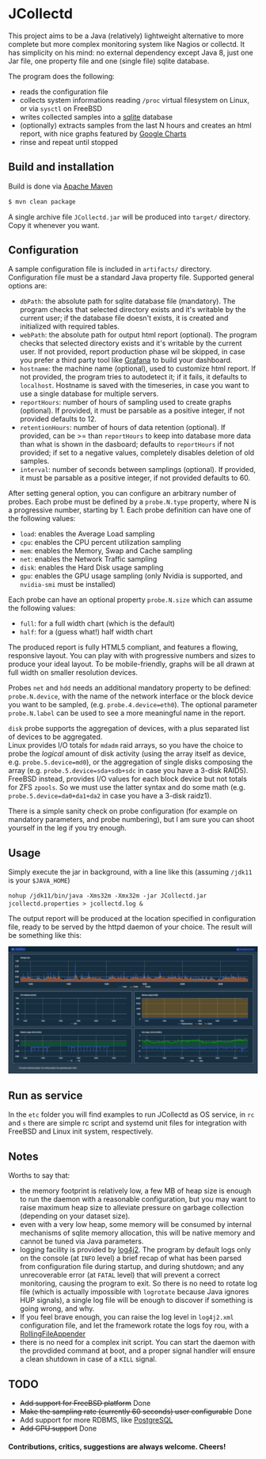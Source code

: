 # JCollectd

This project aims to be a Java (relatively) lightweight alternative to more complete but more complex monitoring system like Nagios or collectd. 
It has simplicity on his mind: no external dependency except Java 8, just one Jar file, one property file and one (single file) sqlite database.

The program does the following:
* reads the configuration file
* collects system informations reading `/proc` virtual filesystem on Linux, or via `sysctl` on FreeBSD
* writes collected samples into a [sqlite](https://www.sqlite.org/) database
* (optionally) extracts samples from the last N hours and creates an html report, with nice graphs featured by [Google Charts](https://developers.google.com/chart/)
* rinse and repeat until stopped

## Build and installation
Build is done via [Apache Maven](https://maven.apache.org/)
```bash
$ mvn clean package
```
A single archive file `JCollectd.jar` will be produced into `target/` directory. Copy it whenever you want.

## Configuration
A sample configuration file is included in `artifacts/` directory. Configuration file must be a standard Java property file. 
Supported general options are:
* `dbPath`: the absolute path for sqlite database file (mandatory). The program checks that selected directory exists and it's writable by the current user; if the database file doesn't exists, it is created and initialized with required tables.
* `webPath`: the absolute path for output html report (optional). The program checks that selected directory exists and it's writable by the current user. If not provided, report production phase wil be skipped, in case you prefer a third party tool like [Grafana](https://grafana.com/) to build your dashboard.
* `hostname`: the machine name (optional), used to customize html report. If not provided, the program tries to autodetect it; if it fails, it defaults to `localhost`. Hostname is saved with the timeseries, in case you want to use a single database for multiple servers.
* `reportHours`: number of hours of sampling used to create graphs (optional). If provided, it must be parsable as a positive integer, if not provided defaults to 12.
* `retentionHours`: number of hours of data retention (optional). If provided, can be >= than `reportHours` to keep into database more data than what is shown in the dasboard; defaults to `reportHours` if not provided; if set to a negative values, completely disables deletion of old samples.
* `interval`: number of seconds between samplings (optional). If provided, it must be parsable as a positive integer, if not provided defaults to 60.

After setting general option, you can configure an arbitrary number of probes. Each probe must be defined by a `probe.N.type` property, where N is a progressive number, starting by 1.
Each probe definition can have one of the following values:
* `load`: enables the Average Load sampling
* `cpu`: enables the CPU percent utilization sampling
* `mem`: enables the Memory, Swap and Cache sampling
* `net`: enables the Network Traffic sampling
* `disk`: enables the Hard Disk usage sampling
* `gpu`: enables the GPU usage sampling (only Nvidia is supported, and `nvidia-smi` must be installed)

Each probe can have an optional property `probe.N.size` which can assume the following values:
* `full`: for a full width chart (which is the default)
* `half`: for a (guess what!) half width chart

The produced report is fully HTML5 compliant, and features a flowing, responsive layout. You can play with with progressive numbers and sizes to produce your ideal layout. To be mobile-friendly, graphs will be all drawn at full width on smaller resolution devices.

Probes `net` and `hdd` needs an additional mandatory property to be defined: `probe.N.device`, with the name of the network interface or the block device you want to be sampled, (e.g. `probe.4.device=eth0`). The optional parameter `probe.N.label` can be used to see a more meaningful name in the report.

`disk` probe supports the aggregation of devices, with a plus separated list of devices to be aggregated.\
Linux provides I/O totals for `mdadm` raid arrays, so you have the choice to probe the *logical* amount of disk activity (using the array itself as device, e.g. `probe.5.device=md0`), or the aggregation of single disks composing the array (e.g. `probe.5.device=sda+sdb+sdc` in case you have a 3-disk RAID5).\
FreeBSD instead, provides I/O values for each block device but not totals for ZFS `zpools`. So we must use the latter syntax and do some math (e.g. `probe.5.device=da0+da1+da2` in case you have a 3-disk raidz1).

There is a simple sanity check on probe configuration (for example on mandatory parameters, and probe numbering), but I am sure you can shoot yourself in the leg if you try enough.

## Usage
Simply execute the jar in background, with a line like this (assuming `/jdk11` is your `$JAVA_HOME`)
```
nohup /jdk11/bin/java -Xms32m -Xmx32m -jar JCollectd.jar jcollectd.properties > jcollectd.log &
```
The output report will be produced at the location specified in configuration file, ready to be served by the httpd daemon of your choice. The result will be something like this:

![report](https://raw.githubusercontent.com/GilGalaad/JCollectd/master/artifacts/JCollectd.png)

## Run as service
In the `etc` folder you will find examples to run JCollectd as OS service, in `rc` and `s` there are simple rc script and systemd unit files for integration with FreeBSD and Linux init system, respectively.

## Notes
Worths to say that:
* the memory footprint is relatively low, a few MB of heap size is enough to run the daemon with a reasonable configuration, but you may want to raise maximum heap size to alleviate pressure on garbage collection (depending on your dataset size).
* even with a very low heap, some memory will be consumed by internal mechanisms of sqlite memory allocation, this will be native memory and cannot be tuned via Java parameters.
* logging facility is provided by [log4j2](https://logging.apache.org/log4j/2.x/). The program by default logs only on the console (at `INFO` level) a brief recap of what has been parsed from configuration file during startup, and during shutdown; and any unrecoverable error (at `FATAL` level) that will prevent a correct monitoring, causing the program to exit. So there is no need to rotate log file (which is actually impossible with `logrotate` because Java ignores HUP signals), a single log file will be enough to discover if something is going wrong, and why. 
* If you feel brave enough, you can raise the log level in `log4j2.xml` configuration file, and let the framework rotate the logs foy rou, with a [RollingFileAppender](https://logging.apache.org/log4j/2.x/manual/appenders.html#RollingFileAppender)
* there is no need for a complex init script. You can start the daemon with the provdided command at boot, and a proper signal handler will ensure a clean shutdown in case of a `KILL` signal.

## TODO
* ~~Add support for FreeBSD platform~~ Done
* ~~Make the sampling rate (currently 60 seconds) user configurable~~ Done
* Add support for more RDBMS, like [PostgreSQL](https://www.postgresql.org/)
* ~~Add GPU support~~ Done

#### Contributions, critics, suggestions are always welcome. Cheers!
